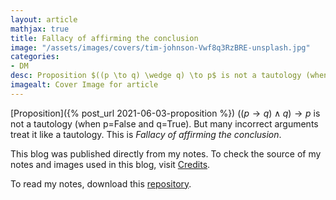 ```yaml
---
layout: article
mathjax: true
title: Fallacy of affirming the conclusion
image: "/assets/images/covers/tim-johnson-Vwf8q3RzBRE-unsplash.jpg"
categories:
- DM
desc: Proposition $((p \to q) \wedge q) \to p$ is not a tautology (when p=False and q=True). But many incorrect arguments treat it like a tautology. This is Fallacy of affirming the conclusion. 
imagealt: Cover Image for article
---
```


[Proposition]({% post_url 2021-06-03-proposition %}) $((p \to q) \wedge q) \to p$ is not a tautology (when p=False and q=True). But many incorrect arguments treat it like a tautology. This is *Fallacy of affirming the conclusion*.

































































































































































































































































































































































































This blog was published directly from my notes.
To check the source of my notes and images used in this blog, visit <a href="/credits.html" target="_blank">Credits</a>.

To read my notes, download this <a href="https://github.com/bovem/CS" target="blank">repository</a>.
